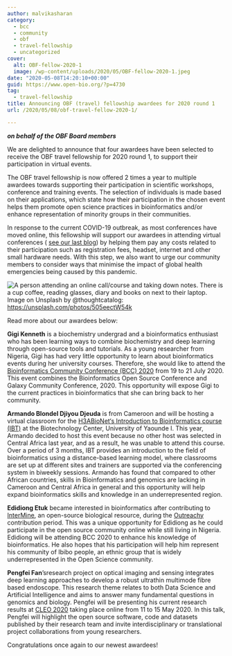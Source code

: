 ```yaml
---
author: malvikasharan
category:
  - bcc
  - community
  - obf
  - travel-fellowship
  - uncategorized
cover:
  alt: OBF-fellow-2020-1
  image: /wp-content/uploads/2020/05/OBF-fellow-2020-1.jpeg
date: "2020-05-08T14:20:10+00:00"
guid: https://www.open-bio.org/?p=4730
tag:
  - travel-fellowship
title: Announcing OBF (travel) fellowship awardees for 2020 round 1
url: /2020/05/08/obf-travel-fellow-2020-1/

---
```

**_on behalf of the OBF Board members_**

We are delighted to announce that four awardees have been selected to receive the OBF travel fellowship for 2020 round 1, to support their participation in virtual events.

The OBF travel fellowship is now offered 2 times a year to multiple awardees towards supporting their participation in scientific workshops, conference and training events. The selection of individuals is made based on their applications, which state how their participation in the chosen event helps them promote open science practices in bioinformatics and/or enhance representation of minority groups in their communities.

In response to the current COVID-19 outbreak, as most conferences have moved online, this fellowship will support our awardees in attending virtual conferences ( [see our last blog](/2020/03/13/obf-travel-fellowships-update-in-light-of-the-coronavirus-covid-19-%ef%bb%bf/)) by helping them pay any costs related to their participation such as registration fees, headset, internet and other small hardware needs. With this step, we also want to urge our community members to consider ways that minimise the impact of global health emergencies being caused by this pandemic.

![A person attending an online call/course and taking down notes. There is a cup coffee, reading glasses, diary and books on next to their laptop.](/wp/wp-content/uploads/2020/05/OBF-fellow-2020-1-1024x683.jpeg)Image on Unsplash by @thoughtcatalog: https://unsplash.com/photos/505eectW54k

Read more about our awardees below:

**Gigi Kenneth** is a biochemistry undergrad and a bioinformatics enthusiast who has been learning ways to combine biochemistry and deep learning through open-source tools and tutorials. As a young researcher from Nigeria, Gigi has had very little opportunity to learn about bioinformatics events during her university courses. Therefore, she would like to attend the [Bioinformatics Community Conference (BCC) 2020](https://bcc2020.github.io/) from 19 to 21 July 2020. This event combines the Bioinformatics Open Source Conference and Galaxy Community Conference, 2020. This opportunity will expose Gigi to the current practices in bioinformatics that she can bring back to her community.

**Armando Blondel Djiyou Djeuda** is from Cameroon and will be hosting a virtual classroom for the [H3ABioNet‘s Introduction to Bioinformatics course (IBT)](https://h3abionet.org/categories/training/introduction-to-bioinformatics-training-2020) at the Biotechnology Center, University of Yaounde I. This year, Armando decided to host this event because no other host was selected in Central Africa last year, and as a result, he was unable to attend this course. Over a period of 3 months, IBT provides an introduction to the field of bioinformatics using a distance-based learning model, where classrooms are set up at different sites and trainers are supported via the conferencing system in biweekly sessions. Armando has found that compared to other African countries, skills in Bioinformatics and genomics are lacking in Cameroon and Central Africa in general and this opportunity will help expand bioinformatics skills and knowledge in an underrepresented region.

**Edidiong Etuk** became interested in bioinformatics after contributing to [InterMine](http://intermine.org/), an open-source biological resource, during the [Outreachy](https://www.outreachy.org/) contribution period. This was a unique opportunity for Edidiong as he could participate in the open source community online while still living in Nigeria. Edidiong will be attending BCC 2020 to enhance his knowledge of bioinformatics. He also hopes that his participation will help him represent his community of Ibibo people, an ethnic group that is widely underrepresented in the Open Science community.

**Pengfei Fan**’sresearch project on optical imaging and sensing integrates deep learning approaches to develop a robust ultrathin multimode fibre based endoscope. This research theme relates to both Data Science and Artificial Intelligence and aims to answer many fundamental questions in genomics and biology. Pengfei will be presenting his current research results at [CLEO 2020](https://www.cleoconference.org/home/) taking place online from 11 to 15 May 2020. In this talk, Pengfei will highlight the open source software, code and datasets published by their research team and invite interdisciplinary or translational project collaborations from young researchers.

Congratulations once again to our newest awardees!

